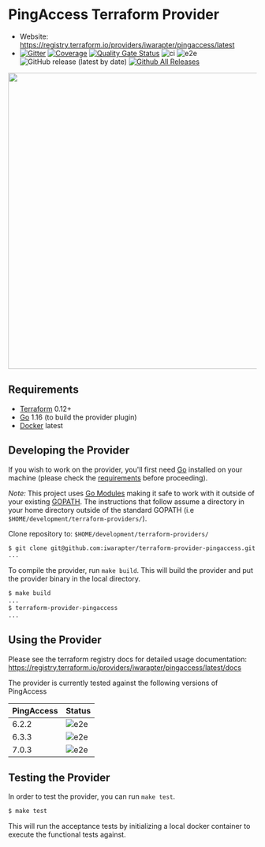 PingAccess Terraform Provider
==================

- Website: https://registry.terraform.io/providers/iwarapter/pingaccess/latest
- [![Gitter](https://badges.gitter.im/iwarapter/terraform-provider-pingaccess.svg)](https://gitter.im/iwarapter/terraform-provider-pingaccess?utm_source=badge&utm_medium=badge&utm_campaign=pr-badge)
  [![Coverage](https://sonarcloud.io/api/project_badges/measure?project=github.com.iwarapter.terraform-provider-pingaccess&metric=coverage)](https://sonarcloud.io/dashboard?id=github.com.iwarapter.terraform-provider-pingaccess)
  [![Quality Gate Status](https://sonarcloud.io/api/project_badges/measure?project=github.com.iwarapter.terraform-provider-pingaccess&metric=alert_status)](https://sonarcloud.io/dashboard?id=github.com.iwarapter.terraform-provider-pingaccess)
  ![ci](https://github.com/iwarapter/terraform-provider-pingaccess/workflows/ci/badge.svg)
  ![e2e](https://github.com/iwarapter/terraform-provider-pingaccess/workflows/e2e/badge.svg)
  ![GitHub release (latest by date)](https://img.shields.io/github/v/release/iwarapter/terraform-provider-pingaccess)
  [![Github All Releases](https://img.shields.io/github/downloads/iwarapter/terraform-provider-pingaccess/total.svg)]()

<img src="https://cdn.rawgit.com/hashicorp/terraform-website/master/content/source/assets/images/logo-hashicorp.svg" width="600px">

Requirements
------------

- [Terraform](https://www.terraform.io/downloads.html) 0.12+
- [Go](https://golang.org/doc/install) 1.16 (to build the provider plugin)
- [Docker](https://www.docker.com/products/docker-desktop) latest

Developing the Provider
---------------------

If you wish to work on the provider, you'll first need [Go](http://www.golang.org) installed on your machine (please check the [requirements](https://github.com/iwarapter/terraform-provider-pingaccess#requirements) before proceeding).

*Note:* This project uses [Go Modules](https://blog.golang.org/using-go-modules) making it safe to work with it outside of your existing [GOPATH](http://golang.org/doc/code.html#GOPATH). The instructions that follow assume a directory in your home directory outside of the standard GOPATH (i.e `$HOME/development/terraform-providers/`).

Clone repository to: `$HOME/development/terraform-providers/`

```sh
$ git clone git@github.com:iwarapter/terraform-provider-pingaccess.git
...
```

To compile the provider, run `make build`. This will build the provider and put the provider binary in the local directory.

```sh
$ make build
...
$ terraform-provider-pingaccess
...
```

Using the Provider
----------------------

Please see the terraform registry docs for detailed usage documentation:
https://registry.terraform.io/providers/iwarapter/pingaccess/latest/docs

The provider is currently tested against the following versions of PingAccess

| PingAccess | Status |
|------------|--------|
| 6.2.2      | ![e2e](https://github.com/iwarapter/terraform-provider-pingaccess/workflows/e2e/badge.svg)|
| 6.3.3      | ![e2e](https://github.com/iwarapter/terraform-provider-pingaccess/workflows/e2e/badge.svg)|
| 7.0.3      | ![e2e](https://github.com/iwarapter/terraform-provider-pingaccess/workflows/e2e/badge.svg)|

Testing the Provider
---------------------------

In order to test the provider, you can run `make test`.

```sh
$ make test
```

This will run the acceptance tests by initializing a local docker container to execute the functional tests against.
